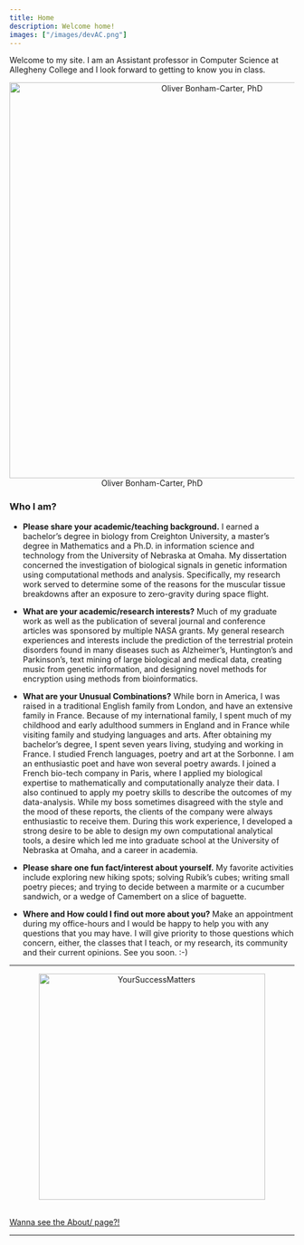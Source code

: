 ```yaml
---
title: Home
description: Welcome home!
images: ["/images/devAC.png"]
---
```

Welcome to my site. I am an Assistant professor in Computer Science at Allegheny College and I look forward to getting to know you in class.

<!-- ![Welcome](/images/me_dam_ii.png)
Oliver Bonham-Carter, PhD -->

<center>
<img src="images/me_dam_700.png" alt="Oliver Bonham-Carter, PhD" style="width:700px;"/>
</center>

<!-- add a line drop -->
<center>
&#x200B;
Oliver Bonham-Carter, PhD
&#x200B;
</center>


### Who I am?

+ __Please share your academic/teaching background.__
I earned a bachelor’s degree in biology from Creighton University, a master’s degree in Mathematics and a Ph.D. in information science and technology from the University of Nebraska at Omaha. My dissertation concerned the investigation of biological signals in genetic information using computational methods and analysis. Specifically, my research work served to determine some of the reasons for the muscular tissue breakdowns after an exposure to zero-gravity during space flight.

+ __What are your academic/research interests?__
Much of my graduate work as well as the publication of several journal and conference articles was sponsored by multiple NASA grants. My general research experiences and interests include the prediction of the terrestrial protein disorders found in many diseases such as Alzheimer’s, Huntington’s and Parkinson’s, text mining of large biological and medical data, creating music from genetic information, and designing novel methods for encryption using methods from bioinformatics.

+ __What are your Unusual Combinations?__
While born in America, I was raised in a traditional English family from London, and have an extensive family in France. Because of my international family, I spent much of my childhood and early adulthood summers in England and in France while visiting family and studying languages and arts. After obtaining my bachelor’s degree, I spent seven years living, studying and working in France. I studied French languages, poetry and art at the Sorbonne. I am an enthusiastic poet and have won several poetry awards. I joined a French bio-tech company in Paris, where I applied my biological expertise to mathematically and computationally analyze their data. I also continued to apply my poetry skills to describe the outcomes of my data-analysis. While my boss sometimes disagreed with the style and the mood of these reports, the clients of the company were always enthusiastic to receive them. During this work experience, I developed a strong desire to be able to design my own computational analytical tools, a desire which led me into graduate school at the University of Nebraska at Omaha, and a career in academia.

+ __Please share one fun fact/interest about yourself.__
My favorite activities include exploring new hiking spots; solving Rubik’s cubes; writing small poetry pieces; and trying to decide between a marmite or a cucumber sandwich, or a wedge of Camembert on a slice of baguette.

+ __Where and How could I find out more about you?__
Make an appointment during my office-hours and I would be happy to help you with any questions that you may have. I will give priority to those questions which concern, either, the classes that I teach, or my research, its community and their current opinions. See you soon. :-)

---


<center>
<img src="/images/regalia.png" alt="YourSuccessMatters" style="width:400px;"/>
</center>

<!-- add a line drop -->
<center>
&#x200B;
</center>

<!-- ![YourSuccessMatters](/images/regalia.png) -->



[Wanna see the About/ page?!](/about)

---
